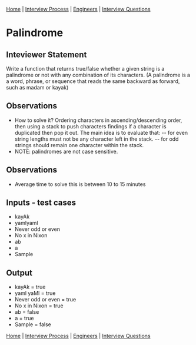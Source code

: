 [Home](../../../README.md) |
[Interview Process](../../README.md) |
[Engineers](../README.md) |
[Interview Questions](README.md)

# Palindrome

## Inteviewer Statement
Write a function that returns true/false whether a given string is a palindrome or not with any combination of its characters. 
(A palindrome is a a word, phrase, or sequence that reads the same backward as forward, such as madam or kayak)


## Observations
- How to solve it? Ordering characters in ascending/descending order, then using a stack to push characters findings if a character is duplicated then pop it out. The main idea is to evaluate that:
-- for even string lengths must not be any character left in the stack. 
-- for odd strings should remain one character within the stack.
- NOTE: palindromes are not case sensitive.

## Observations
- Average time to solve this is between 10 to 15 minutes

## Inputs - test cases
- kayAk
- yamlyaml
- Never odd or even
- No x in Nixon
- ab
- a
- Sample

## Output
- kayAk = true
- yaml yaMl = true
- Never odd or even = true
- No x in Nixon = true
- ab = false
- a = true
- Sample = false

[Home](../../../README.md) |
[Interview Process](../../README.md) |
[Engineers](../README.md) |
[Interview Questions](README.md)
